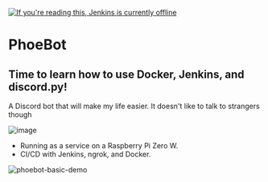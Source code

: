[![If you're reading this, Jenkins is currently offline](https://starling-legal-snapper.ngrok-free.app/buildStatus/icon?job=PhoeBot)](https://starling-legal-snapper.ngrok-free.app/job/PhoeBot/)
# PhoeBot
## Time to learn how to use Docker, Jenkins, and discord.py!
A Discord bot that will make my life easier. It doesn't like to talk to strangers though

![image](https://github.com/ASmallSquishySquid/PhoeBot/assets/78177277/4277316d-115d-4b84-b5d5-6e5e49266a65)

* Running as a service on a Raspberry Pi Zero W.
* CI/CD with Jenkins, ngrok, and Docker.

![phoebot-basic-demo](https://github.com/ASmallSquishySquid/PhoeBot/assets/78177277/f0cea228-d5ef-40ad-9f6e-cd5dd9df0cdc)
